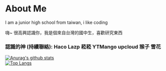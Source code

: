 # About Me
I am a junior high school from taiwan, i like coding

嗨~ 很高興認識你，我是個來自台灣的國中生，喜歡研究東西

### 認識的神 (持續聯絡): Haco Lazp 菘菘 YTMango upcloud 猴子 雪花 


[![Anurag's github stats](https://github-readme-stats.vercel.app/api?username=WolfLangD&theme=gruvbox)](https://github.com/WolfLangD/github-readme-stats)  
[![Top Langs](https://github-readme-stats.vercel.app/api/top-langs/?username=WolfLangD&layout=compact&theme=gruvbox)](https://github.com/WolfLangD/github-readme-stats)

<!---
WolfLangD/WolfLangD is a ✨ special ✨ repository because its `README.md` (this file) appears on your GitHub profile.
You can click the Preview link to take a look at your changes.
--->

